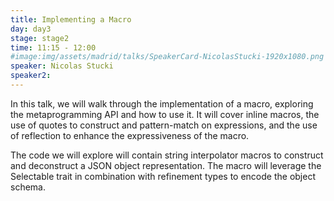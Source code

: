 ```yaml
---
title: Implementing a Macro
day: day3
stage: stage2
time: 11:15 - 12:00
#image:img/assets/madrid/talks/SpeakerCard-NicolasStucki-1920x1080.png
speaker: Nicolas Stucki
speaker2:
---
```


In this talk, we will walk through the implementation of a macro, exploring the metaprogramming API and how to use it. It will cover inline macros, the use of quotes to construct and pattern-match on expressions, and the use of reflection to enhance the expressiveness of the macro.

The code we will explore will contain string interpolator macros to construct and deconstruct a JSON object representation. The macro will leverage the Selectable trait in combination with refinement types to encode the object schema.
